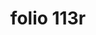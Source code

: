 ---
layout: edition
title: folio 113r
manuscript: Florence, Biblioteca Marucelliana, Carte Rajna XIX.15
sigla: R
iip: r113r.tif
milestone: 225
---